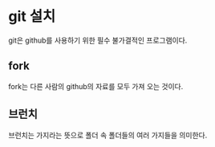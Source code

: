 git 설치
==================

git은 github를 사용하기 위한 필수 불가결적인 프로그램이다.

fork 
-------------

fork는 다른 사람의 github의 자료를 모두 가져 오는 것이다.

브런치
-------------

브런치는 가지라는 뜻으로 폴더 속 폴더들의 여러 가지들을 의미한다.

